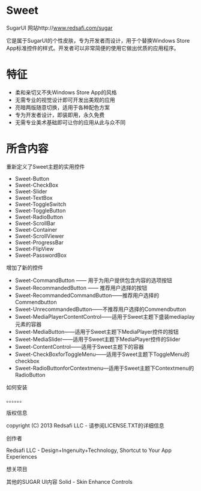 Sweet
=====

SugarUI 网站http://www.redsafi.com/sugar

它是属于SugarUI的个性皮肤，专为开发者而设计，用于个替换Windows Store App标准控件的样式。开发者可以非常简便的使用它做出优质的应用程序。


特征
=====
 * 柔和亲切又不失Windows Store App的风格
 * 无需专业的视觉设计即可开发出美观的应用
 * 亮暗两版随意切换，适用于各种配色方案
 * 专为开发者设计，即装即用，永久免费
 * 无需专业美术基础即可让你的应用从此与众不同


所含内容
=====
重新定义了Sweet主题的实用控件
 * Sweet-Button
 * Sweet-CheckBox
 * Sweet-Slider
 * Sweet-TextBox
 * Sweet-ToggleSwitch
 * Sweet-ToggleButton
 * Sweet-RadioButton
 * Sweet-ScrollBar
 * Sweet-Container
 * Sweet-ScrollViewer
 * Sweet-ProgressBar
 * Sweet-FlipView
 * Sweet-PasswordBox

增加了新的控件
 * Sweet-CommandButton —— 用于为用户提供包含内容的选项按钮
 * Sweet-RecommandedButton —— 推荐用户选择的按钮
 * Sweet-RecommandedCommandButton——推荐用户选择的Commendbutton
 * Sweet-UnrecommandedButton——不推荐用户选择的Commendbutton
 * Sweet-MediaPlayerContentControl——适用于Sweet主题下盛装mediaplay元素的容器
 * Sweet-MediaButton——适用于Sweet主题下MediaPlayer控件的按钮
 * Sweet-MediaSlider——适用于Sweet主题下MediaPlayer控件的Slider
 * Sweet-ContentControl——适用于Sweet主题下的容器
 * Sweet-CheckBoxforToggleMenu——适用于Sweet主题下ToggleMenu的checkbox
 * Sweet-RadioButtonforContextmenu—适用于Sweet主题下Contextmenu的RadioButton

如何安装

。。。。。。


版权信息

copyright (C) 2013 Redsafi LLC - 请参阅LICENSE.TXT的详细信息


创作者

Redsafi LLC - Design+Ingenuity+Technology, Shortcut to Your App Experiences


想关项目

其他的SUGAR UI内容
Solid - Skin
Enhance Controls
